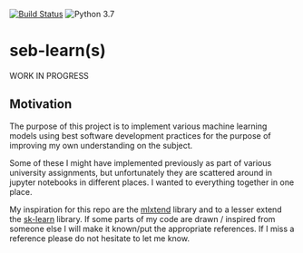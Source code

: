 [![Build Status](https://travis-ci.com/sebastianbertoli/seb-learn.svg?branch=master)](https://travis-ci.com/sebastianbertoli/seb-learn)
![Python 3.7](https://img.shields.io/badge/python-3.7-blue.svg)
# seb-learn(s)

WORK IN PROGRESS

## Motivation 
The purpose of this project is to implement various machine learning models
using best software development practices for the purpose of improving my own
understanding on the subject.

Some of these I might have implemented previously as part of various university
assignments, but unfortunately they are scattered around in jupyter notebooks
in different places. I wanted to everything together in one place.

My inspiration for this repo are the
[mlxtend](https://github.com/rasbt/mlxtend) library and to a lesser extend the
[sk-learn](https://scikit-learn.org/stable/) library. If some parts of my code
are drawn / inspired from someone else I will make it known/put the appropriate
references. If I miss a reference please do not hesitate to let me know.
